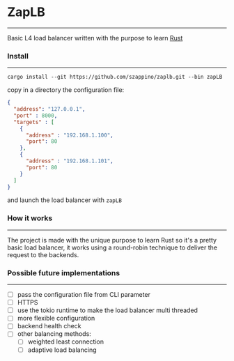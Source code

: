 # ZapLB
---
Basic L4 load balancer written with the purpose to learn [Rust](https://www.rust-lang.org/)

### Install
---
```cargo install --git https://github.com/szappino/zaplb.git --bin zapLB```

copy in a directory the configuration file:
``` JSON
{  
  "address": "127.0.0.1",  
  "port" : 8000,  
  "targets" : [  
    {  
      "address" : "192.168.1.100",  
      "port": 80  
    },  
    {  
      "address" : "192.168.1.101",  
      "port": 80  
    }  
  ]  
}
```

and launch the load balancer with ``` zapLB ```

### How it works
---
The project is made with the unique purpose to learn Rust so it's a pretty basic load balancer,
it works using a round-robin technique to deliver the request to the backends.

### Possible future implementations
---
- [ ] pass the configuration file from CLI parameter
- [ ] HTTPS
- [ ] use the tokio runtime to make the load balancer multi threaded
- [ ] more flexible configuration
- [ ] backend health check
- [ ] other balancing methods:
    - [ ] weighted least connection
    - [ ] adaptive load balancing
